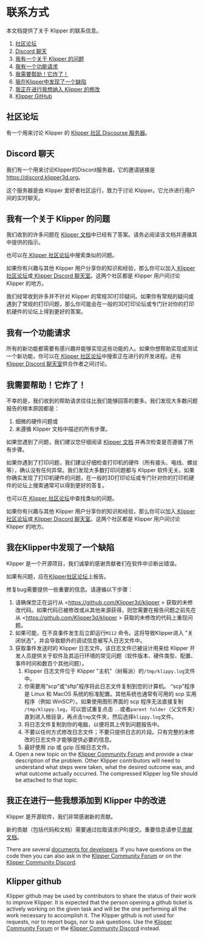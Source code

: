 # 联系方式

本文档提供了关于 Klipper 的联系信息。

1. [社区论坛](#community-forum)
1. [Discord 聊天](#discord-chat)
1. [我有一个关于 Klipper 的问题](#i-have-a-question-about-klipper)
1. [我有一个功能请求](#i-have-a-feature-request)
1. [我需要帮助！它炸了！](#help-it-doesnt-work)
1. [我在Klipper中发现了一个缺陷](#i-found-a-bug-in-the-klipper-software)
1. [我正在进行我想纳入 Klipper 的修改](#i-am-making-changes-that-id-like-to-include-in-klipper)
1. [Klipper GitHub](#klipper-github)

## 社区论坛

有一个用来讨论 Klipper 的 [Klipper 社区 Discourse 服务器](https://community.klipper3d.org)。

## Discord 聊天

我们有一个用来讨论Klipper的Discord服务器，它的邀请链接是<https://discord.klipper3d.org>。

这个服务器是由 Klipper 爱好者社区运行，致力于讨论 Klipper。它允许进行用户间的实时聊天。

## 我有一个关于 Klipper 的问题

我们收到的许多问题在 [Klipper 文档](Overview.md)中已经有了答案。请务必阅读该文档并遵循其中提供的指示。

也可以在[ Klipper 社区论坛](#community-forum)中搜索类似的问题。

如果你有兴趣与其他 Klipper 用户分享你的知识和经验，那么你可以加入[ Klipper 社区论坛](#community-forum)或[ Klipper Discord 聊天室](#discord-chat)。这两个社区都是 Klipper 用户间讨论 Klipper 的地方。

我们经常收到许多并不针对 Klipper 的常规3D打印疑问。如果你有常规的疑问或遇到了常规的打印问题，那么你可能会在一般的3D打印论坛或专门针对你的打印机硬件的论坛上得到更好的答案。

## 我有一个功能请求

所有的新功能都需要有感兴趣并能够实现这些功能的人。如果你想帮助实现或测试一个新功能，你可以在[ Klipper 社区论坛](#community-forum)中搜索正在进行的开发进程。还有[Klipper Discord 聊天室](#discord-chat)供合作者之间讨论。

## 我需要帮助！它炸了！

不幸的是，我们收到的帮助请求往往比我们能够回答的要多。我们发现大多数问题报告的根本原因都是：

1. 细微的硬件问题或
1. 未遵循 Klipper 文档中描述的所有步骤。

如果您遇到了问题，我们建议您仔细阅读 [Klipper 文档](Overview.md) 并再次检查是否遵循了所有步骤。

如果你遇到了打印问题，我们建议仔细检查打印机的硬件（所有接头、电线、螺丝等），确认没有任何异常。我们发现大多数打印问题都与 Klipper 软件无关。如果你确实发现了打印机硬件的问题，在一般的3D打印论坛或专门针对你的打印机硬件的论坛上搜索通常可以得到更好的答复。

也可以在[ Klipper 社区论坛](#community-forum)中查找类似的问题。

如果你有兴趣与其他 Klipper 用户分享你的知识和经验，那么你可以加入[ Klipper 社区论坛](#community-forum)或[ Klipper Discord 聊天室](#discord-chat)。这两个社区都是 Klipper 用户间讨论 Klipper 的地方。

## 我在Klipper中发现了一个缺陷

Klipper 是一个开源项目，我们诚挚的感谢贡献者们在软件中诊断出错误。

如果有问题，应在[Klipper社区论坛](#community-forum)上报告。

修复bug需要提供一些重要的信息。请遵循以下步骤：

1. 请确保您正在运行从 <https://github.com/Klipper3d/klipper > 获取的未修改代码。如果代码已被修改或从其他来源获得，则您需要在报告问题之前先在从 <https://github.com/Klipper3d/klipper > 获取的未修改的代码上重现问题。
1. 如果可能，在不良事件发生后立即运行`M112` 命令。这将导致Klipper进入 "关闭状态"，并会导致额外的调试信息被写入日志文件中。
1. 获取事件发送时的 Klipper 日志文件。该日志文件已被设计用来给 Klipper 开发人员提供关于软件及其运行环境的常见问题（软件版本、硬件类型、配置、事件时间和数百个其他问题）。
   1. Klipper 日志文件位于 Klipper "主机"（树莓派）的`/tmp/klippy.log`文件中。
   1. 你需要用“scp”或“sftp”程序将此日志文件复制到您的计算机。 “scp”程序是 Linux 和 MacOS 系统的标准配置。其他系统也通常有可用的 scp 实用程序（例如 WinSCP）。如果使用图形界面的 scp 程序无法直接复制 `/tmp/klippy.log`，可以尝试重复点击 `..`或者`parent folder`（父文件夹）直到进入根目录，再点击`tmp`文件夹，然后选择`klippy.log`文件。
   1. 将日志文件复制到你的电脑，以便将其上传到问题报告中。
   1. 不要以任何方式修改日志文件；不要只提供日志的片段。只有完整的未修改的日志文件才能够提供必要的信息。
   1. 最好使用 zip 或 gzip 压缩日志文件。
1. Open a new topic on the [Klipper Community Forum](#community-forum) and provide a clear description of the problem. Other Klipper contributors will need to understand what steps were taken, what the desired outcome was, and what outcome actually occurred. The compressed Klipper log file should be attached to that topic.

## 我正在进行一些我想添加到 Klipper 中的改进

Klipper 是开源软件，我们非常感谢新的贡献。

新的贡献（包括代码和文档）需要通过拉取请求(PR)提交。重要信息请参见[贡献文档](CONTRIBUTING.md)。

There are several [documents for developers](Overview.md#developer-documentation). If you have questions on the code then you can also ask in the [Klipper Community Forum](#community-forum) or on the [Klipper Community Discord](#discord-chat).

## Klipper github

Klipper github may be used by contributors to share the status of their work to improve Klipper. It is expected that the person opening a github ticket is actively working on the given task and will be the one performing all the work necessary to accomplish it. The Klipper github is not used for requests, nor to report bugs, nor to ask questions. Use the [Klipper Community Forum](#community-forum) or the [Klipper Community Discord](#discord-chat) instead.

